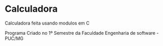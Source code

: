 # Calculadora
 
 Calculadora feita usando modulos em C

 Programa Criado no 1º Semestre da Faculdade
 Engenharia de software - PUC/MG
